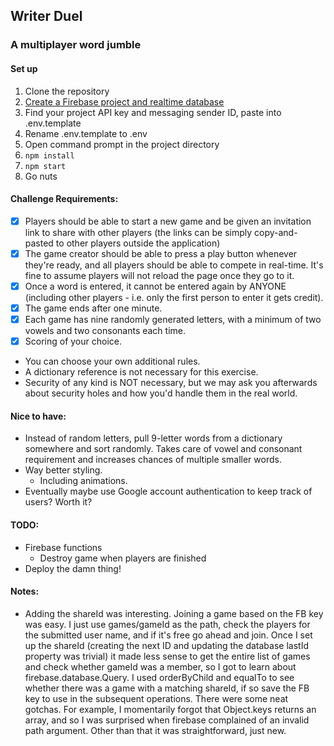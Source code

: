 ## Writer Duel
### A multiplayer word jumble
#### Set up
1. Clone the repository
2. [Create a Firebase project and realtime database](https://firebase.google.com)
3. Find your project API key and messaging sender ID, paste into .env.template
4. Rename .env.template to .env
5. Open command prompt in the project directory
6. `npm install`
7. `npm start`
8. Go nuts

#### Challenge Requirements:
- [x] Players should be able to start a new game and be given an invitation link to share with other players (the links can be simply copy-and-pasted to other players outside the application)
- [x] The game creator should be able to press a play button whenever they're ready, and all players should be able to compete in real-time. It's fine to assume players will not reload the page once they go to it.
- [x] Once a word is entered, it cannot be entered again by ANYONE (including other players - i.e. only the first person to enter it gets credit).
- [x] The game ends after one minute.
- [x] Each game has nine randomly generated letters, with a minimum of two vowels and two consonants each time.
- [x] Scoring of your choice.
- You can choose your own additional rules.
- A dictionary reference is not necessary for this exercise.
- Security of any kind is NOT necessary, but we may ask you afterwards about security holes and how you'd handle them in the real world.

#### Nice to have:
* Instead of random letters, pull 9-letter words from a dictionary somewhere and sort randomly. Takes care of vowel and consonant requirement and increases chances of multiple smaller words.
* Way better styling.
  * Including animations.
* Eventually maybe use Google account authentication to keep track of users? Worth it?

#### TODO:
* Firebase functions
  * Destroy game when players are finished
* Deploy the damn thing!

#### Notes:
* Adding the shareId was interesting. Joining a game based on the FB key was easy. I just use games/gameId as the path, check the players for the submitted user name, and if it's free go ahead and join. Once I set up the shareId (creating the next ID and updating the database lastId property was trivial) it made less sense to get the entire list of games and check whether gameId was a member, so I got to learn about firebase.database.Query. I used orderByChild and equalTo to see whether there was a game with a matching shareId, if so save the FB key to use in the subsequent operations. There were some neat gotchas. For example, I momentarily forgot that Object.keys returns an array, and so I was surprised when firebase complained of an invalid path argument. Other than that it was straightforward, just new.
